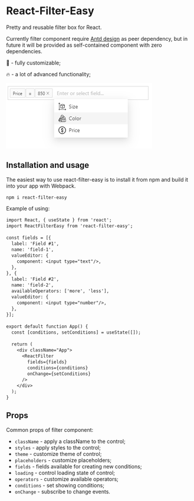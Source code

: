 # React-Filter-Easy

Pretty and reusable filter box for React.

Currently filter component require [Antd design](https://www.npmjs.com/package/antd) as peer dependency, but in future it will be provided as self-contained component with zero dependencies. 

💅 - fully customizable;

🔥 - a lot of advanced functionality;

![Demo image](./assets/demo.png)

## Installation and usage

The easiest way to use react-filter-easy is to install it from npm and build it into your app with Webpack.
```
npm i react-filter-easy
```

Example of using:
```tsx
import React, { useState } from 'react';
import ReactFilterEasy from 'react-filter-easy';

const fields = [{
  label: 'Field #1',
  name: 'field-1',
  valueEditor: {
    component: <input type="text"/>,
  },
}, {
  label: 'Field #2',
  name: 'field-2',
  availableOperators: ['more', 'less'],
  valueEditor: {
    component: <input type="number"/>,
  },
}];

export default function App() {
  const [conditions, setConditions] = useState([]);

  return (
    <div className="App">
      <ReactFilter
        fields={fields}
        conditions={conditions}
        onChange={setConditions}
      />
    </div>
  );
}
```

## Props

Common props of filter component:
* `className` - apply a className to the control;
* `styles` - apply styles to the control;
* `theme` - customize theme of control;
* `placeholders` - customize placeholders;
* `fields` - fields available for creating new conditions;
* `loading` - control loading state of control;
* `operators` - customize available operators;
* `conditions` - set showing conditions;
* `onChange` - subscribe to change events.

